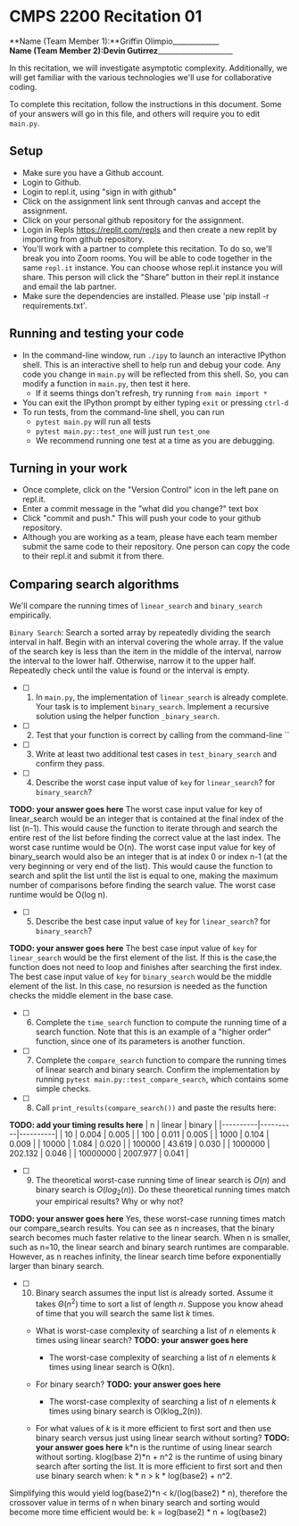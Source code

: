 # CMPS 2200  Recitation 01

**Name (Team Member 1):**Griffin Olimpio_____________  
**Name (Team Member 2):**__Devin Gutirrez_______________________

In this recitation, we will investigate asymptotic complexity. Additionally, we will get familiar with the various technologies we'll use for collaborative coding.

To complete this recitation, follow the instructions in this document. Some of your answers will go in this file, and others will require you to edit `main.py`.


## Setup
- Make sure you have a Github account.
- Login to Github.
- Login to repl.it, using "sign in with github"
- Click on the assignment link sent through canvas and accept the assignment. 
- Click on your personal github repository for the assignment.
- Login in Repls https://replit.com/repls and then create a new replit by importing from github repository.
- You'll work with a partner to complete this recitation. To do so, we'll break you into Zoom rooms. You will be able to code together in the same `repl.it` instance. You can choose whose repl.it instance you will share. This person will click the "Share" button in their repl.it instance and email the lab partner.
- Make sure the dependencies are installed. Please use 'pip install -r requirements.txt'.

## Running and testing your code
- In the command-line window, run `./ipy` to launch an interactive IPython shell. This is an interactive shell to help run and debug your code. Any code you change in `main.py` will be reflected from this shell. So, you can modify a function in `main.py`, then test it here.
  + If it seems things don't refresh, try running `from main import *`
- You can exit the IPython prompt by either typing `exit` or pressing `ctrl-d`
- To run tests, from the command-line shell, you can run
  + `pytest main.py` will run all tests
  + `pytest main.py::test_one` will just run `test_one`
  + We recommend running one test at a time as you are debugging.

## Turning in your work

- Once complete, click on the "Version Control" icon in the left pane on repl.it.
- Enter a commit message in the "what did you change?" text box
- Click "commit and push." This will push your code to your github repository.
- Although you are working as a team, please have each team member submit the same code to their repository. One person can copy the code to their repl.it and submit it from there.

## Comparing search algorithms

We'll compare the running times of `linear_search` and `binary_search` empirically.

`Binary Search`: Search a sorted array by repeatedly dividing the search interval in half. Begin with an interval covering the whole array. If the value of the search key is less than the item in the middle of the interval, narrow the interval to the lower half. Otherwise, narrow it to the upper half. Repeatedly check until the value is found or the interval is empty.

- [ ] 1. In `main.py`, the implementation of `linear_search` is already complete. Your task is to implement `binary_search`. Implement a recursive solution using the helper function `_binary_search`. 

- [ ] 2. Test that your function is correct by calling from the command-line ``

- [ ] 3. Write at least two additional test cases in `test_binary_search` and confirm they pass.

- [ ] 4. Describe the worst case input value of `key` for `linear_search`? for `binary_search`? 

**TODO: your answer goes here**
The worst case input value for key of linear_search would be
an integer that is contained at the final index of the list (n-1). This would cause the function to iterate through and search the entire rest of the list before finding the correct value at the last index. The worst case runtime would be O(n). 
The worst case input value for key of binary_search would also be an integer that is at index 0 or index n-1 (at the very beginning or very end of the list). This would cause the function to search and split the list until the list is equal to one, making the maximum number of comparisons before finding the search value. The worst case runtime would be O(log n).

- [ ] 5. Describe the best case input value of `key` for `linear_search`? for `binary_search`? 

**TODO: your answer goes here**
The best case input value of `key` for `linear_search` would be the first element of the list. If this is the case,the function does not need to loop and finishes after searching the first index.
The best case input value of `key` for `binary_search` would be the middle element of the list. In this case, no resursion is needed as the function checks the middle element in the base case.

- [ ] 6. Complete the `time_search` function to compute the running time of a search function. Note that this is an example of a "higher order" function, since one of its parameters is another function.

- [ ] 7. Complete the `compare_search` function to compare the running times of linear search and binary search. Confirm the implementation by running `pytest main.py::test_compare_search`, which contains some simple checks.

- [ ] 8. Call `print_results(compare_search())` and paste the results here:

**TODO: add your timing results here**
|        n |   linear |   binary |
|----------|----------|----------|
|       10 |    0.004 |    0.005 |
|      100 |    0.011 |    0.005 |
|     1000 |    0.104 |    0.009 |
|    10000 |    1.084 |    0.020 |
|   100000 |   43.619 |    0.030 |
|  1000000 |  202.132 |    0.046 |
| 10000000 | 2007.977 |    0.041 |


- [ ] 9. The theoretical worst-case running time of linear search is $O(n)$ and binary search is $O(log_2(n))$. Do these theoretical running times match your empirical results? Why or why not?

**TODO: your answer goes here**
Yes, these worst-case running times match our compare_search results. You can see as n increases, that the binary search becomes much faster relative to the linear search. When n is smaller, such as n=10, the linear search and binary search runtimes are comparable. However, as n reaches infinity, the linear search time before exponentially larger than binary search.

- [ ] 10. Binary search assumes the input list is already sorted. Assume it takes $\Theta(n^2)$ time to sort a list of length $n$. Suppose you know ahead of time that you will search the same list $k$ times. 
  + What is worst-case complexity of searching a list of $n$ elements $k$ times using linear search? **TODO: your answer goes here**
      +  The worst-case complexity of searching a list of $n$ elements $k$ times using linear search is O(kn).
  + For binary search? **TODO: your answer goes here**
      + The worst-case complexity of searching a list of $n$ elements $k$ times using binary search is O(klog_2(n)).
 
  + For what values of $k$ is it more efficient to first sort and then use binary search versus just using linear search without sorting? **TODO: your answer goes here**
k*n is the runtime of using linear search without sorting. klog(base 2)*n + n^2 is the runtime of using binary search after sorting the list. It is more efficient to first sort and then use binary search when: k * n > k * log(base2) + n^2. 

Simplifying this would yield log(base2)*n < k/(log(base2) * n), therefore the crossover value in terms of n when binary search and sorting would become more time efficient would be: k = log(base2) * n + log(base2)